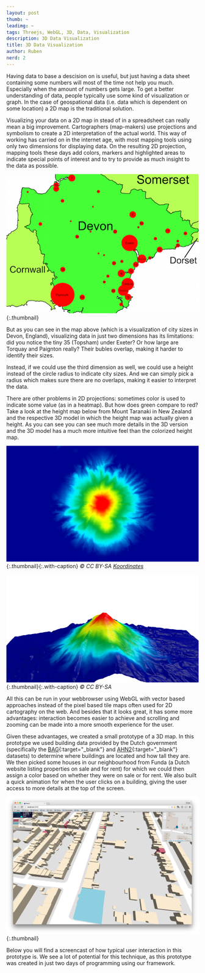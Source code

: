 ```yaml
---
layout: post
thumb: ~
leadimg: ~
tags: Threejs, WebGL, 3D, Data, Visualization
description: 3D Data Visualization
title: 3D Data Visualization
author: Ruben
nerd: 2
---
```


Having data to base a descision on is useful, but just having a data sheet
containing some numbers will most of the time not help you much. Especially when
the amount of numbers gets large. To get a better understanding of data, people
typically use some kind of visualization or graph. In the case of geospational
data (i.e. data which is dependent on some location) a 2D map is the traditional
solution.

Visualizing your data on a 2D map in stead of in a spreadsheet can really mean a
big improvement. Cartographers (map-makers) use projections and symbolism
to create a 2D interpretation of the actual world. This way of working has
carried on in the internet age, with most mapping tools using only two
dimensions for displaying data. On the resulting 2D projection, mapping tools
these days add colors, markers and highlighted areas to indicate special points
of interest and to try to provide as much insight to the data as possible.

![City size in Devon, England](/img/blog/circle_map.png){:.thumbnail}

But as you can see in the map above (which is a visualization of city sizes in
Devon, England), visualizing data in just two dimensions has its limitations:
did you notice the tiny 35 (Topsham) under Exeter? Or how large are Torquay and
Paignton really? Their bubles overlap, making it harder to identify their sizes.

Instead, if we could use the third dimension as well, we could use a height
instead of the circle radius to indicate city sizes. And we can simply pick a
radius which makes sure there are no overlaps, making it easier to interpret
the data.

There are other problems in 2D projections: sometimes color is used to indicate
some value (as in a heatmap). But how does green compare to red? Take a look at
the height map below from Mount Taranaki in New Zealand and the respective 3D
model in which the height map was actually given a height. As you can see you
can see much more details in the 3D version and the 3D model has a much more
intuitive feel than the colorized height map.

![Mt. Taranaki, New Zealand](/img/blog/mt-taranaki-colors.png){:.thumbnail}{:.with-caption}
*&copy; CC BY-SA [Koordinates](https://koordinates.com)*

![Mt. Taranaki, New Zealand](/img/blog/mt-taranaki-3d.png){:.thumbnail}{:.with-caption}
*&copy; CC BY-SA*

All this can be run in your webbrowser using WebGL with vector based approaches
instead of the pixel based tile maps often used for 2D cartography on the web.
And besides that it looks great, it has some more advantages: interaction
becomes easier to achieve and scrolling and zooming can be made into a more
smooth experience for the user.

Given these advantages, we created a small prototype of a 3D map. In this
prototype we used building data provided by the Dutch government (specifically
the [BAG]{:target="_blank"} and [AHN2]{:target="_blank"} datasets) to determine
where buildings are located and how tall they are. We then picked some houses in
our neighbourhood from Funda (a Dutch website listing properties on sale and for
rent) for which we could then assign a color based on whether they were on sale
or for rent. We also built a quick animation for when the user clicks on a
building, giving the user access to more details at the top of the screen.

![Protype](/img/blog/skauti.png){:.thumbnail}

Below you will find a screencast of how typical user interaction in this
prototype is. We see a lot of potential for this technique, as this prototype
was created in just two days of programming using our framework.

[BAG]: https://data.overheid.nl/data/dataset/basisregistratie-adressen-en-gebouwen-bag-
[AHN2]: https://data.overheid.nl/data/dataset/ahn2-0-5-meter-ruw-raster

